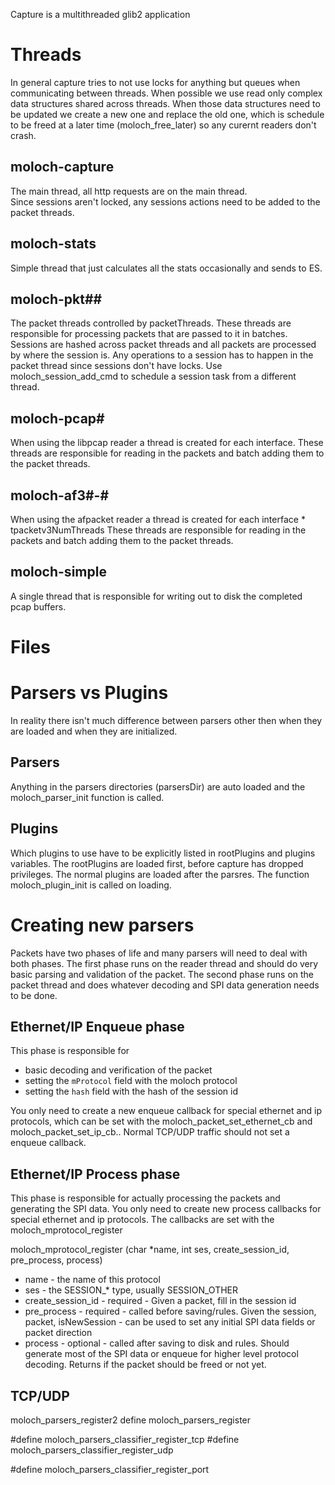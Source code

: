 Capture is a multithreaded glib2 application

# Threads

In general capture tries to not use locks for anything but queues when communicating between threads.
When possible we use read only complex data structures shared across threads.
When those data structures need to be updated we create a new one and replace the old one, which is schedule to be freed at a later time (moloch_free_later) so any curernt readers don't crash.

## moloch-capture
The main thread, all http requests are on the main thread.  
Since sessions aren't locked, any sessions actions need to be added to the packet threads.

## moloch-stats
Simple thread that just calculates all the stats occasionally and sends to ES.

## moloch-pkt##
The packet threads controlled by packetThreads.
These threads are responsible for processing packets that are passed to it in batches.
Sessions are hashed across packet threads and all packets are processed by where the session is.
Any operations to a session has to happen in the packet thread since sessions don't have locks.
Use moloch_session_add_cmd to schedule a session task from a different thread.

## moloch-pcap#
When using the libpcap reader a thread is created for each interface.
These threads are responsible for reading in the packets and batch adding them to the packet threads.

## moloch-af3#-#
When using the afpacket reader a thread is created for each interface * tpacketv3NumThreads
These threads are responsible for reading in the packets and batch adding them to the packet threads.

## moloch-simple
A single thread that is responsible for writing out to disk the completed pcap buffers.


# Files

# Parsers vs Plugins

In reality there isn't much difference between parsers other then when they are loaded and when they are initialized.

## Parsers
Anything in the parsers directories (parsersDir) are auto loaded and the moloch_parser_init function is called.

## Plugins
Which plugins to use have to be explicitly listed in rootPlugins and plugins variables.
The rootPlugins are loaded first, before capture has dropped privileges.
The normal plugins are loaded after the parsres.
The function moloch_plugin_init is called on loading.

# Creating new parsers

Packets have two phases of life and many parsers will need to deal with both phases.
The first phase runs on the reader thread and should do very basic parsing and validation of the packet.
The second phase runs on the packet thread and does whatever decoding and SPI data generation needs to be done.

## Ethernet/IP Enqueue phase

This phase is responsible for 
* basic decoding and verification of the packet
* setting the `mProtocol` field with the moloch protocol
* setting the `hash` field with the hash of the session id

You only need to create a new enqueue callback for special ethernet and ip protocols, which can be set with the moloch_packet_set_ethernet_cb and moloch_packet_set_ip_cb..
Normal TCP/UDP traffic should not set a enqueue callback.

## Ethernet/IP Process phase

This phase is responsible for actually processing the packets and generating the SPI data.
You only need to create new process callbacks for special ethernet and ip protocols.
The callbacks are set with the moloch_mprotocol_register

moloch_mprotocol_register (char *name, int ses, create_session_id, pre_process, process)

* name - the name of this protocol
* ses - the SESSION_* type, usually SESSION_OTHER
* create_session_id - required - Given a packet, fill in the session id
* pre_process - required - called before saving/rules. Given the session, packet, isNewSession - can be used to set any initial SPI data fields or packet direction
* process - optional - called after saving to disk and rules.  Should generate most of the SPI data or enqueue for higher level protocol decoding.  Returns if the packet should be freed or not yet.

## TCP/UDP

moloch_parsers_register2
define moloch_parsers_register

#define moloch_parsers_classifier_register_tcp
#define moloch_parsers_classifier_register_udp

#define moloch_parsers_classifier_register_port
